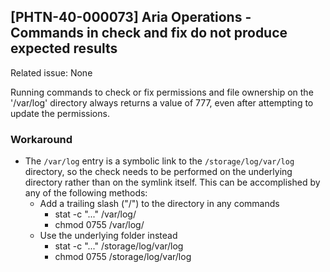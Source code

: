 ## [PHTN-40-000073] Aria Operations - Commands in check and fix do not produce expected results
Related issue: None

Running commands to check or fix permissions and file ownership on the '/var/log' directory always returns a value of 777, even after attempting to update the permissions. 

### Workaround
- The `/var/log` entry is a symbolic link to the `/storage/log/var/log` directory, so the check needs to be performed on the underlying directory rather than on the symlink itself. This can be accomplished by any of the following methods:
  - Add a trailing slash ("/") to the directory in any commands 
    - stat -c "..." /var/log/
    - chmod 0755 /var/log/
  - Use the underlying folder instead
    - stat -c "..." /storage/log/var/log
    - chmod 0755 /storage/log/var/log
